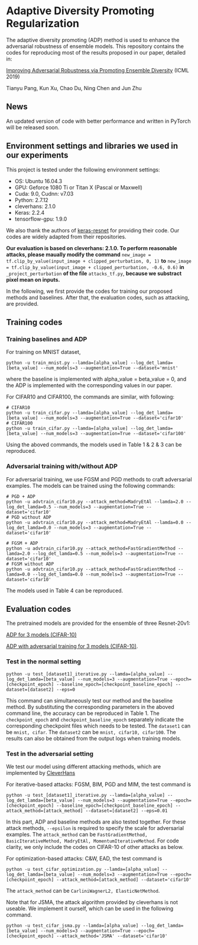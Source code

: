 # Adaptive Diversity Promoting Regularization

The adaptive diversity promoting (ADP) method is used to enhance the adversarial robustness of ensemble models. This repository contains the codes for reproducing most of the results proposed in our paper, detailed in:

[Improving Adversarial Robustness via Promoting Ensemble Diversity](https://arxiv.org/pdf/1901.08846.pdf) (ICML 2019)

Tianyu Pang, Kun Xu, Chao Du, Ning Chen and Jun Zhu

## News

An updated version of code with better performance and written in PyTorch will be released soon.

## Environment settings and libraries we used in our experiments

This project is tested under the following environment settings:
- OS: Ubuntu 16.04.3
- GPU: Geforce 1080 Ti or Titan X (Pascal or Maxwell)
- Cuda: 9.0, Cudnn: v7.03
- Python: 2.7.12
- cleverhans: 2.1.0
- Keras: 2.2.4
- tensorflow-gpu: 1.9.0

We also thank the authors of [keras-resnet](https://github.com/raghakot/keras-resnet) for providing their code. Our codes are widely adapted from their repositories.

**Our evaluation is based on cleverhans: 2.1.0. To perform reasonable attacks, please maually modify the command** ```new_image = tf.clip_by_value(input_image + clipped_perturbation, 0, 1)``` **to** ```new_image = tf.clip_by_value(input_image + clipped_perturbation, -0.6, 0.6)``` **in** ```_project_perturbation``` **of the file** ```attacks_tf.py```, **because we substract pixel mean on inputs.**


In the following, we first provide the codes for training our proposed methods and baselines. After that, the evaluation codes, such as attacking, are provided.

## Training codes

### Training baselines and ADP

For training on MNIST dataset, 
```shell
python -u train_mnist.py --lamda=[alpha_value] --log_det_lamda=[beta_value] --num_models=3 --augmentation=True --dataset='mnist'
```
where the baseline is implemented with alpha_value = beta_value = 0, and the ADP is implemented with the corresponding values in our paper.

For CIFAR10 and CIFAR100, the commands are similar, with following:
```shell
# CIFAR10
python -u train_cifar.py --lamda=[alpha_value] --log_det_lamda=[beta_value] --num_models=3 --augmentation=True --dataset='cifar10'
# CIFAR100
python -u train_cifar.py --lamda=[alpha_value] --log_det_lamda=[beta_value] --num_models=3 --augmentation=True --dataset='cifar100'
```

Using the aboved commands, the models used in Table 1 & 2 & 3 can be reproduced.

### Adversarial training with/without ADP
For adversarial training, we use FGSM and PGD methods to craft adversarial examples.
The models can be trained using the following commands:

```shell
# PGD + ADP
python -u advtrain_cifar10.py --attack_method=MadryEtAl --lamda=2.0 --log_det_lamda=0.5 --num_models=3 --augmentation=True --dataset='cifar10'
# PGD without ADP
python -u advtrain_cifar10.py --attack_method=MadryEtAl --lamda=0.0 --log_det_lamda=0.0 --num_models=3 --augmentation=True --dataset='cifar10' 

# FGSM + ADP
python -u advtrain_cifar10.py --attack_method=FastGradientMethod --lamda=2.0 --log_det_lamda=0.5 --num_models=3 --augmentation=True --dataset='cifar10'
# FGSM without ADP
python -u advtrain_cifar10.py --attack_method=FastGradientMethod --lamda=0.0 --log_det_lamda=0.0 --num_models=3 --augmentation=True --dataset='cifar10'
```

The models used in Table 4 can be reproduced.


## Evaluation codes

The pretrained models are provided for the ensemble of three Resnet-20v1: 

[ADP for 3 models (CIFAR-10)](http://ml.cs.tsinghua.edu.cn/~tianyu/ADP/pretrained_models/ADP_standard_3networks/cifar10_ResNet20v1_model.159.h5)

[ADP with adversarial training for 3 models (CIFAR-10)](http://ml.cs.tsinghua.edu.cn/~tianyu/ADP/pretrained_models/ADP_with_PGDtrain_3networks/cifar10_ResNet20v1_model.124.h5).

### Test in the normal setting
```shell
python -u test_[dataset1]_iterative.py --lamda=[alpha_value] --log_det_lamda=[beta_value] --num_models=3 --augmentation=True --epoch=[checkpoint_epoch] --baseline_epoch=[checkpoint_baseline_epoch] --dataset=[dataset2] --eps=0
```
This command can simultaneously test our method and the baseline method. By substituting the corresponding parameters in the aboved command line, the accuracy can be reproduced in Table 1. The ```checkpoint_epoch``` and ```checkpoint_baseline_epoch``` separately indicate the corresponding checkpoint files which needs to be tested. The ```dataset1``` can be ```mnist, cifar```. The ```dataset2``` can be ```mnist, cifar10, cifar100```. The results can also be obtained from the output logs when training models.

### Test in the adversarial setting
We test our model using different attacking methods, which are implemented by [CleverHans](https://github.com/tensorflow/cleverhans)

For iterative-based attacks: FGSM, BIM, PGD and MIM, the test command is
```shell
python -u test_[dataset1]_iterative.py --lamda=[alpha_value] --log_det_lamda=[beta_value] --num_models=3 --augmentation=True --epoch=[checkpoint_epoch] --baseline_epoch=[checkpoint_baseline_epoch] --attack_method=[attack_method] --dataset=[dataset2] --eps=0.01
```
In this part, ADP and baseline methods are also tested together. For these attack methods, ```--epsilon``` is required to specify the scale for adversarial examples. The ```attack_method``` can be ```FastGradientMethod, BasicIterativeMethod, MadryEtAl, MomentumIterativeMethod```. For code clarity, we only include the codes on CIFAR-10 of other attacks as below.

For optimization-based attacks: C&W, EAD, the test command is
```shell
python -u test_cifar_optimization.py --lamda=[alpha_value] --log_det_lamda=[beta_value] --num_models=3 --augmentation=True --epoch=[checkpoint_epoch] --attack_method=[attack_method] --dataset='cifar10'
```
The ```attack_method``` can be ```CarliniWagnerL2, ElasticNetMethod```.

Note that for JSMA, the attack algorithm provided by cleverhans is not useable. We implement it ourself, which can be used in the following command.
```shell
python -u test_cifar_jsma.py --lamda=[alpha_value] --log_det_lamda=[beta_value] --num_models=3 --augmentation=True --epoch=[checkpoint_epoch] --attack_method='JSMA' --dataset='cifar10'
```
